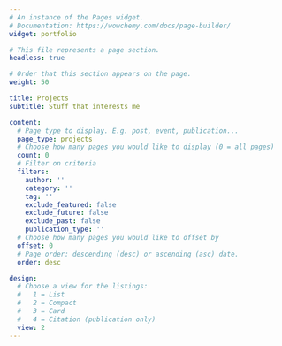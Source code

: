 ```yaml
---
# An instance of the Pages widget.
# Documentation: https://wowchemy.com/docs/page-builder/
widget: portfolio 

# This file represents a page section.
headless: true

# Order that this section appears on the page.
weight: 50

title: Projects 
subtitle: Stuff that interests me

content:
  # Page type to display. E.g. post, event, publication...
  page_type: projects 
  # Choose how many pages you would like to display (0 = all pages)
  count: 0 
  # Filter on criteria
  filters:
    author: ''
    category: ''
    tag: ''
    exclude_featured: false
    exclude_future: false
    exclude_past: false
    publication_type: ''
  # Choose how many pages you would like to offset by
  offset: 0
  # Page order: descending (desc) or ascending (asc) date.
  order: desc

design:
  # Choose a view for the listings:
  #   1 = List
  #   2 = Compact
  #   3 = Card
  #   4 = Citation (publication only)
  view: 2
---
```

